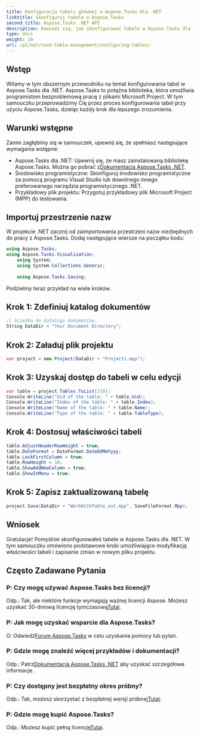 ```yaml
---
title: Konfiguracja tabeli głównej w Aspose.Tasks dla .NET
linktitle: Skonfiguruj tabele w Aspose.Tasks
second_title: Aspose.Tasks .NET API
description: Dowiedz się, jak skonfigurować tabele w Aspose.Tasks dla .NET, korzystając z tego przewodnika krok po kroku. Ulepsz swoje doświadczenie w zarządzaniu projektami bez wysiłku.
type: docs
weight: 10
url: /pl/net/task-table-management/configuring-tables/
---
```

## Wstęp
Witamy w tym obszernym przewodniku na temat konfigurowania tabel w Aspose.Tasks dla .NET. Aspose.Tasks to potężna biblioteka, która umożliwia programistom bezproblemową pracę z plikami Microsoft Project. W tym samouczku przeprowadzimy Cię przez proces konfigurowania tabel przy użyciu Aspose.Tasks, dzieląc każdy krok dla lepszego zrozumienia.
## Warunki wstępne
Zanim zagłębimy się w samouczek, upewnij się, że spełniasz następujące wymagania wstępne:
-  Aspose.Tasks dla .NET: Upewnij się, że masz zainstalowaną bibliotekę Aspose.Tasks. Można go pobrać z[Dokumentacja Aspose.Tasks .NET](https://reference.aspose.com/tasks/net/).
- Środowisko programistyczne: Skonfiguruj środowisko programistyczne za pomocą programu Visual Studio lub dowolnego innego preferowanego narzędzia programistycznego .NET.
- Przykładowy plik projektu: Przygotuj przykładowy plik Microsoft Project (MPP) do testowania.
## Importuj przestrzenie nazw
W projekcie .NET zacznij od zaimportowania przestrzeni nazw niezbędnych do pracy z Aspose.Tasks. Dodaj następujące wiersze na początku kodu:
```csharp
using Aspose.Tasks;
using Aspose.Tasks.Visualization;
    using System;
    using System.Collections.Generic;
    
    using Aspose.Tasks.Saving;
```
Podzielmy teraz przykład na wiele kroków.
## Krok 1: Zdefiniuj katalog dokumentów
```csharp
// Ścieżka do katalogu dokumentów.
String DataDir = "Your Document Directory";
```
## Krok 2: Załaduj plik projektu
```csharp
var project = new Project(DataDir + "Project1.mpp");
```
## Krok 3: Uzyskaj dostęp do tabeli w celu edycji
```csharp
var table = project.Tables.ToList()[0];
Console.WriteLine("Uid of the table: " + table.Uid);
Console.WriteLine("Index of the table: " + table.Index);
Console.WriteLine("Name of the table: " + table.Name);
Console.WriteLine("Type of the table: " + table.TableType);
```
## Krok 4: Dostosuj właściwości tabeli
```csharp
table.AdjustHeaderRowHeight = true;
table.DateFormat = DateFormat.DateDdMmYyyy;
table.LockFirstColumn = true;
table.RowHeight = 10;
table.ShowAddNewColumn = true;
table.ShowInMenu = true;
```
## Krok 5: Zapisz zaktualizowaną tabelę
```csharp
project.Save(DataDir + "WorkWithTable_out.mpp", SaveFileFormat.Mpp);
```
## Wniosek
Gratulacje! Pomyślnie skonfigurowałeś tabele w Aspose.Tasks dla .NET. W tym samouczku omówiono podstawowe kroki umożliwiające modyfikację właściwości tabeli i zapisanie zmian w nowym pliku projektu.
## Często Zadawane Pytania
### P: Czy mogę używać Aspose.Tasks bez licencji?
 Odp.: Tak, ale niektóre funkcje wymagają ważnej licencji Aspose. Możesz uzyskać 30-dniową licencję tymczasową[Tutaj](https://purchase.aspose.com/temporary-license/).
### P: Jak mogę uzyskać wsparcie dla Aspose.Tasks?
 O: Odwiedź[Forum Aspose.Tasks](https://forum.aspose.com/c/tasks/15) w celu uzyskania pomocy lub pytań.
### P: Gdzie mogę znaleźć więcej przykładów i dokumentacji?
 Odp.: Patrz[Dokumentacja Aspose.Tasks .NET](https://reference.aspose.com/tasks/net/) aby uzyskać szczegółowe informacje.
### P: Czy dostępny jest bezpłatny okres próbny?
 Odp.: Tak, możesz skorzystać z bezpłatnej wersji próbnej[Tutaj](https://releases.aspose.com/).
### P: Gdzie mogę kupić Aspose.Tasks?
 Odp.: Możesz kupić pełną licencję[Tutaj](https://purchase.aspose.com/buy).